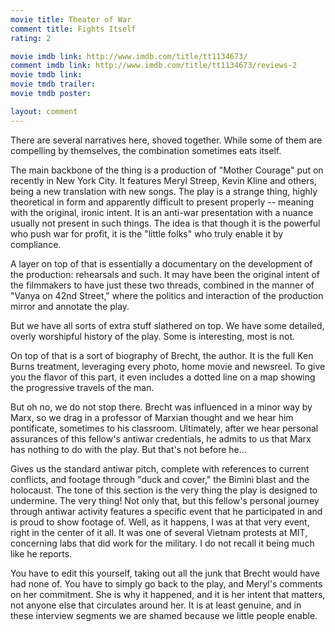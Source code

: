 ```yaml
---
movie title: Theater of War
comment title: Fights Itself
rating: 2

movie imdb link: http://www.imdb.com/title/tt1134673/
comment imdb link: http://www.imdb.com/title/tt1134673/reviews-2
movie tmdb link: 
movie tmdb trailer: 
movie tmdb poster: 

layout: comment
---
```


There are several narratives here, shoved together. While some of them are compelling by themselves, the combination sometimes eats itself.

The main backbone of the thing is a production of "Mother Courage" put on recently in New York City. It features Meryl Streep, Kevin Kline and others, being a new translation with new songs. The play is a strange thing, highly theoretical in form and apparently difficult to present properly -- meaning with the original, ironic intent. It is an anti-war presentation with a nuance usually not present in such things. The idea is that though it is the powerful who push war for profit, it is the "little folks" who truly enable it by compliance. 

A layer on top of that is essentially a documentary on the development of the production: rehearsals and such. It may have been the original intent of the filmmakers to have just these two threads, combined in the manner of "Vanya on 42nd Street," where the politics and interaction of the production mirror and annotate the play.

But we have all sorts of extra stuff slathered on top. We have some detailed, overly worshipful history of the play. Some is interesting, most is not.

On top of that is a sort of biography of Brecht, the author. It is the full Ken Burns treatment, leveraging every photo, home movie and newsreel. To give you the flavor of this part, it even includes a dotted line on a map showing the progressive travels of the man. 

But oh no, we do not stop there. Brecht was influenced in a minor way by Marx, so we drag in a professor of Marxian thought and we hear him pontificate, sometimes to his classroom. Ultimately, after we hear personal assurances of this fellow's antiwar credentials, he admits to us that Marx has nothing to do with the play. But that's not before he...

Gives us the standard antiwar pitch, complete with references to current conflicts, and footage through "duck and cover," the Bimini blast and the holocaust. The tone of this section is the very thing the play is designed to undermine. The very thing! Not only that, but this fellow's personal journey through antiwar activity features a specific event that he participated in and is proud to show footage of. Well, as it happens, I was at that very event, right in the center of it all. It was one of several Vietnam protests at MIT, concerning labs that did work for the military. I do not recall it being much like he reports.

You have to edit this yourself, taking out all the junk that Brecht would have had none of. You have to simply go back to the play, and Meryl's comments on her commitment. She is why it happened, and it is her intent that matters, not anyone else that circulates around her. It is at least genuine, and in these interview segments we are shamed because we little people enable.